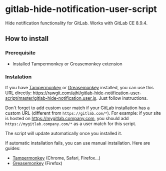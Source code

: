 # gitlab-hide-notification-user-script
Hide notification functionality for GitLab. Works with GitLab CE 8.9.4.

## How to install

### Prerequisite
* Installed Tampermonkey or Greasemonkey extension

### Instalation 

If you have [Tampermonkey](http://tampermonkey.net) or [Greasemonkey](http://www.greasespot.net) installed, you can use this URL directly: https://rawgit.com/ajhi/gitlab-hide-notification-user-script/master/gitlab-hide-notification.user.js. Just follow instructions. 

Don't forget to add custom user match if your GitLab installation has a custom URL (different from `https://gitlab.com/*`). For example: if your site is hosted on https://mygitlab.company.com, you should add `https://mygitlab.company.com/*` as a user match for this script.

The script will update automatically once you installed it. 

If automatic installation fails, you can use manual installation. Here are guides:
* [Tampermonkey](http://tampermonkey.net/faq.php?ext=dhdg#Q102) (Chrome, Safari, Firefox...) 
* [Greasemonkey](https://wiki.greasespot.net/Greasemonkey_Manual:Installing_Scripts) (Firefox)

